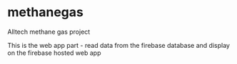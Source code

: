 # methanegas
Alltech methane gas project

This is the web app part - read data from the firebase database and display on the firebase hosted web app
